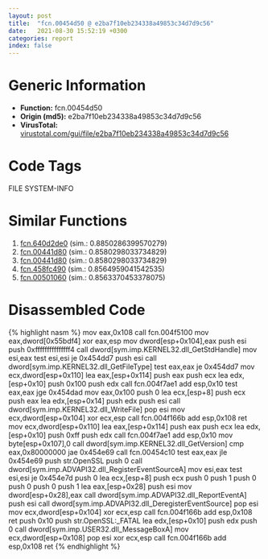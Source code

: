 ```yaml
---
layout: post
title:  "fcn.00454d50 @ e2ba7f10eb234338a49853c34d7d9c56"
date:   2021-08-30 15:52:19 +0300
categories: report
index: false
---
```


# Generic Information
- **Function:** fcn.00454d50
- **Origin (md5):** e2ba7f10eb234338a49853c34d7d9c56
- **VirusTotal:** [virustotal.com/gui/file/e2ba7f10eb234338a49853c34d7d9c56][virustotal_ref]

# Code Tags
<span class="tag" id="FILE">FILE</span>
<span class="tag" id="SYSTEM-INFO">SYSTEM-INFO</span>


# Similar Functions

1. [fcn.640d2de0][similar_1_ref] (sim.: 0.8850286399570279)
2. [fcn.00441d80][similar_2_ref] (sim.: 0.8580298033734829)
3. [fcn.00441d80][similar_3_ref] (sim.: 0.8580298033734829)
4. [fcn.458fc490][similar_4_ref] (sim.: 0.8564959041542535)
5. [fcn.00501060][similar_5_ref] (sim.: 0.8563370453378075)


# Disassembled Code

{% highlight nasm %}
mov eax,0x108
call fcn.004f5100
mov eax,dword[0x55bdf4]
xor eax,esp
mov dword[esp+0x104],eax
push esi
push 0xfffffffffffffff4
call dword[sym.imp.KERNEL32.dll_GetStdHandle]
mov esi,eax
test esi,esi
je 0x454dd7
push esi
call dword[sym.imp.KERNEL32.dll_GetFileType]
test eax,eax
je 0x454dd7
mov ecx,dword[esp+0x110]
lea eax,[esp+0x114]
push eax
push ecx
lea edx,[esp+0x10]
push 0x100
push edx
call fcn.004f7ae1
add esp,0x10
test eax,eax
jge 0x454dad
mov eax,0x100
push 0
lea ecx,[esp+8]
push ecx
push eax
lea edx,[esp+0x14]
push edx
push esi
call dword[sym.imp.KERNEL32.dll_WriteFile]
pop esi
mov ecx,dword[esp+0x104]
xor ecx,esp
call fcn.004f166b
add esp,0x108
ret 
mov ecx,dword[esp+0x110]
lea eax,[esp+0x114]
push eax
push ecx
lea edx,[esp+0x10]
push 0xff
push edx
call fcn.004f7ae1
add esp,0x10
mov byte[esp+0x107],0
call dword[sym.imp.KERNEL32.dll_GetVersion]
cmp eax,0x80000000
jae 0x454e69
call fcn.00454c10
test eax,eax
jle 0x454e69
push str.OpenSSL
push 0
call dword[sym.imp.ADVAPI32.dll_RegisterEventSourceA]
mov esi,eax
test esi,esi
je 0x454e7d
push 0
lea ecx,[esp+8]
push ecx
push 0
push 1
push 0
push 0
push 0
push 1
lea eax,[esp+0x28]
push esi
mov dword[esp+0x28],eax
call dword[sym.imp.ADVAPI32.dll_ReportEventA]
push esi
call dword[sym.imp.ADVAPI32.dll_DeregisterEventSource]
pop esi
mov ecx,dword[esp+0x104]
xor ecx,esp
call fcn.004f166b
add esp,0x108
ret 
push 0x10
push str.OpenSSL:_FATAL
lea edx,[esp+0x10]
push edx
push 0
call dword[sym.imp.USER32.dll_MessageBoxA]
mov ecx,dword[esp+0x108]
pop esi
xor ecx,esp
call fcn.004f166b
add esp,0x108
ret 
{% endhighlight %}


[similar_1_ref]: /report/fcn.640d2de0@07e4412910bcf0f5969ef64c44eecb2d
[similar_2_ref]: /report/fcn.00441d80@ec199daf84c7d2c754bb8d013dd4880e
[similar_3_ref]: /report/fcn.00441d80@4fe6510221c33bf023f6abed461fc13f
[similar_4_ref]: /report/fcn.458fc490@284c9c9722cef7520dddfe58806fd72f
[similar_5_ref]: /report/fcn.00501060@17d73cbafe6dd96dd6f2291fab06fbb5
[virustotal_ref]: https://www.virustotal.com/gui/file/e2ba7f10eb234338a49853c34d7d9c56
